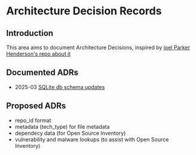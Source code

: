 # Architecture Decision Records

## Introduction

This area aims to document Architecture Decisions, inspired by
[joel Parker Henderson's repo about it](https://github.com/joelparkerhenderson/architecture-decision-record)

## Documented ADRs
- 2025-03 [SQLite db schema updates]()
## Proposed ADRs

- repo_id format
- metadata (tech_type) for file metadata
- dependecy data (for Open Source Inventory)
- vulnerability and malware lookups (to assist with Open Source Inventory)
